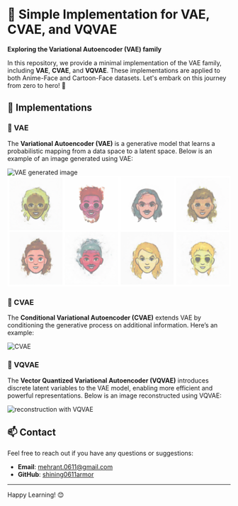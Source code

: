 # 🚀 Simple Implementation for VAE, CVAE, and VQVAE

**Exploring the Variational Autoencoder (VAE) family**

In this repository, we provide a minimal implementation of the VAE family, including **VAE**, **CVAE**, and **VQVAE**. These implementations are applied to both Anime-Face and Cartoon-Face datasets. Let's embark on this journey from zero to hero! 🌟

## 📂 Implementations

### 🔹 VAE
The **Variational Autoencoder (VAE)** is a generative model that learns a probabilistic mapping from a data space to a latent space. Below is an example of an image generated using VAE:

![VAE generated image](https://github.com/shining0611armor/Simple-Implementation-for-VAE-CVAE-and-VQVAE/raw/main/images/screenshot030.png)
![VAE generated image](https://github.com/shining0611armor/Simple-Implementation-for-VAE-CVAE-and-VQVAE/raw/main/images/screenshot038.png)
### 🔸 CVAE
The **Conditional Variational Autoencoder (CVAE)** extends VAE by conditioning the generative process on additional information. Here’s an example:

![CVAE](https://github.com/shining0611armor/Simple-Implementation-for-VAE-CVAE-and-VQVAE/raw/main/images/screenshot066.png)

### 🔹 VQVAE
The **Vector Quantized Variational Autoencoder (VQVAE)** introduces discrete latent variables to the VAE model, enabling more efficient and powerful representations. Below is an image reconstructed using VQVAE:

![reconstruction with VQVAE](https://github.com/shining0611armor/Simple-Implementation-for-VAE-CVAE-and-VQVAE/raw/main/images/screenshot094.png)





## 📫 Contact

Feel free to reach out if you have any questions or suggestions:

- **Email**: mehrant.0611@gmail.com
- **GitHub**: [shining0611armor](https://github.com/shining0611armor)

---

Happy Learning! 😊
